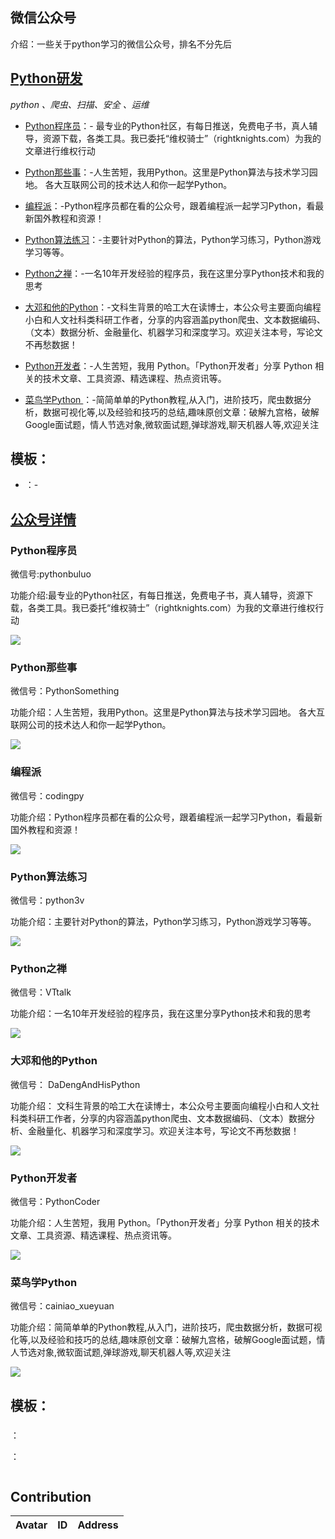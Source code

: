 ## 微信公众号

介绍：一些关于python学习的微信公众号，排名不分先后



## [Python研发]()

*python 、爬虫、扫描、安全 、运维*

- [Python程序员](#Python程序员)：- 最专业的Python社区，有每日推送，免费电子书，真人辅导，资源下载，各类工具。我已委托“维权骑士”（rightknights.com）为我的文章进行维权行动

- [Python那些事](#Python那些事)：-人生苦短，我用Python。这里是Python算法与技术学习园地。 各大互联网公司的技术达人和你一起学Python。

- [编程派](#编程派)：-Python程序员都在看的公众号，跟着编程派一起学习Python，看最新国外教程和资源！

- [Python算法练习](#Python算法练习)：-主要针对Python的算法，Python学习练习，Python游戏学习等等。

- [Python之禅](#Python之禅)：-一名10年开发经验的程序员，我在这里分享Python技术和我的思考


- [大邓和他的Python](#大邓和他的Python)：-文科生背景的哈工大在读博士，本公众号主要面向编程小白和人文社科类科研工作者，分享的内容涵盖python爬虫、文本数据编码、（文本）数据分析、金融量化、机器学习和深度学习。欢迎关注本号，写论文不再愁数据！

- [Python开发者](#Python开发者)：-人生苦短，我用 Python。「Python开发者」分享 Python 相关的技术文章、工具资源、精选课程、热点资讯等。

- [菜鸟学Python ](#菜鸟学Python )：-简简单单的Python教程,从入门，进阶技巧，爬虫数据分析，数据可视化等,以及经验和技巧的总结,趣味原创文章：破解九宫格，破解Google面试题，情人节选对象,微软面试题,弹球游戏,聊天机器人等,欢迎关注


 
## 模板：

- [](#)：-


## [公众号详情]()

### Python程序员 

微信号:pythonbuluo

功能介绍:最专业的Python社区，有每日推送，免费电子书，真人辅导，资源下载，各类工具。我已委托“维权骑士”（rightknights.com）为我的文章进行维权行动

![](https://mp.weixin.qq.com/mp/qrcode?scene=10000004&size=102&__biz=MjM5NzU0MzU0Nw==&mid=2651382259&idx=1&sn=4bb0eff02fcb669d6371968467f69a53&send_time=)


### Python那些事
 
微信号：PythonSomething

功能介绍：人生苦短，我用Python。这里是Python算法与技术学习园地。 各大互联网公司的技术达人和你一起学Python。

![](https://mp.weixin.qq.com/mp/qrcode?scene=10000004&size=102&__biz=MzAwOTQ4MzY1Nw==&mid=2247487861&idx=1&sn=6f6dd1b071ff13a166c4448a6875616a&send_time=)

### 编程派 

微信号：codingpy

功能介绍：Python程序员都在看的公众号，跟着编程派一起学习Python，看最新国外教程和资源！

![](https://mp.weixin.qq.com/mp/qrcode?scene=10000005&size=102&__biz=MzAwNDc0MTUxMw==&mid=2649641347&idx=1&sn=2af28c23e5032fa6098b177fc2e4e37d&send_time=)

### Python算法练习 

微信号：python3v

功能介绍：主要针对Python的算法，Python学习练习，Python游戏学习等等。

![](https://mp.weixin.qq.com/mp/qrcode?scene=10000005&size=102&__biz=MzIyOTc5NzMxMg==&mid=2247484597&idx=1&sn=e21f3227ae538105e5b7cda52008faff&send_time=)

### Python之禅 

微信号：VTtalk

功能介绍：一名10年开发经验的程序员，我在这里分享Python技术和我的思考

![](https://mp.weixin.qq.com/mp/qrcode?scene=10000004&size=102&__biz=MjM5MzgyODQxMQ==&mid=2650370229&idx=1&sn=c1aa8a93317ff7dfcc1d55128244b9f7&send_time=)


### 大邓和他的Python 

微信号：
DaDengAndHisPython

功能介绍：
文科生背景的哈工大在读博士，本公众号主要面向编程小白和人文社科类科研工作者，分享的内容涵盖python爬虫、文本数据编码、（文本）数据分析、金融量化、机器学习和深度学习。欢迎关注本号，写论文不再愁数据！

![](https://mp.weixin.qq.com/mp/qrcode?scene=10000005&size=102&__biz=MzI1MTE2ODg4MA==&mid=2650070720&idx=1&sn=2ac78c04be23751d62e78caa92dc9b16&send_time=)



### Python开发者 

微信号：PythonCoder

功能介绍：人生苦短，我用 Python。「Python开发者」分享 Python 相关的技术文章、工具资源、精选课程、热点资讯等。

![](https://mp.weixin.qq.com/mp/qrcode?scene=10000004&size=102&__biz=MzA4MjEyNTA5Mw==&mid=2652569348&idx=1&sn=97c1fdcf110c5b8a6338992a26b8a9ef&send_time=)

### 菜鸟学Python

微信号：cainiao_xueyuan

功能介绍：简简单单的Python教程,从入门，进阶技巧，爬虫数据分析，数据可视化等,以及经验和技巧的总结,趣味原创文章：破解九宫格，破解Google面试题，情人节选对象,微软面试题,弹球游戏,聊天机器人等,欢迎关注

![](https://mp.weixin.qq.com/mp/qrcode?scene=10000004&size=102&__biz=MzIxNjM4NDE2MA==&mid=2247489705&idx=1&sn=e839cb359982446366d430ea83be1c78&send_time=)

 




## 模板：

### 

：

：

![]()
















## Contribution

Avatar | ID | Address
--- | --- | ---
